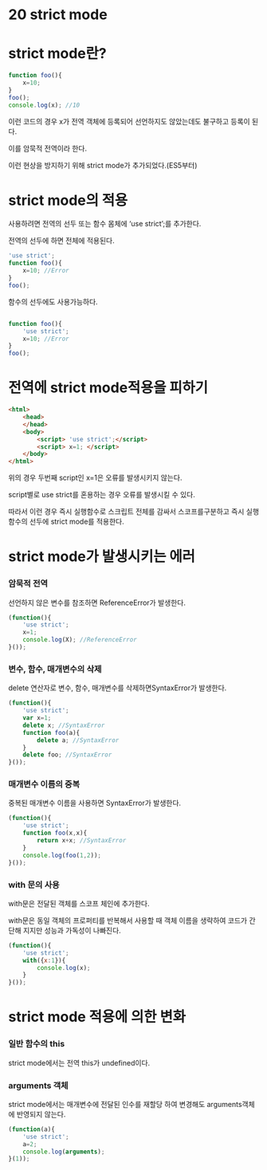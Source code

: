 # 20 strict mode

# strict mode란?

```jsx
function foo(){
	x=10;
}
foo();
console.log(x); //10
```

이런 코드의 경우 x가 전역 객체에 등록되어 선언하지도 않았는데도 불구하고 등록이 된다.

이를 암묵적 전역이라 한다.

이런 현상을 방지하기 위해 strict mode가 추가되었다.(ES5부터)

# strict mode의 적용

사용하려면 전역의 선두 또는 함수 몸체에 ‘use strict’;를 추가한다.

전역의 선두에 하면 전체에 적용된다.

```jsx
'use strict';
function foo(){
	x=10; //Error
}
foo();
```

함수의 선두에도 사용가능하다.

```jsx

function foo(){
	'use strict';
	x=10; //Error
}
foo();
```

# 전역에 strict mode적용을 피하기

```html
<html>
	<head>
	</head>
	<body>
		<script> 'use strict';</script>
		<script> x=1; </script>
	</body>
</html>
```

위의 경우 두번째 script인 x=1은 오류를 발생시키지 않는다.

script별로 use strict를  혼용하는 경우 오류를 발생시킬 수 있다.

따라서 이런 경우 즉시 실행함수로 스크립트 전체를 감싸서 스코프를구분하고 즉시 실행 함수의 선두에 strict mode를 적용한다.

# strict mode가 발생시키는 에러

### 암묵적 전역

선언하지 않은 변수를 참조하면 ReferenceError가 발생한다.

```jsx
(function(){
	'use strict';
	x=1;
	console.log(X); //ReferenceError
}());
```

### 변수, 함수, 매개변수의 삭제

delete 연산자로 변수, 함수, 매개변수를 삭제하면SyntaxError가 발생한다.

```jsx
(function(){
	'use strict';
	var x=1;
	delete x; //SyntaxError
	function foo(a){
		delete a; //SyntaxError
	}
	delete foo; //SyntaxError
}());
```

### 매개변수 이름의 중복

중복된 매개변수 이름을 사용하면 SyntaxError가 발생한다.

```jsx
(function(){
	'use strict';
	function foo(x,x){
		return x+x; //SyntaxError
	}
	console.log(foo(1,2));
}());
```

### with 문의 사용

with문은 전달된 객체를 스코프 체인에 추가한다.

with문은 동일 객체의 프로퍼티를 반복해서 사용할 때 객체 이름을 생략하여 코드가 간단해 지지만 성능과 가독성이 나빠진다.

```jsx
(function(){
	'use strict';
	with({x:1}){
		console.log(x);
	}
}());
```

# strict mode 적용에 의한 변화

### 일반 함수의 this

strict mode에서는 전역 this가 undefined이다.

### arguments 객체

strict mode에서는 매개변수에 전달된 인수를 재할당 하여 변경해도 arguments객체에 반영되지 않는다.

```jsx
(function(a){
	'use strict';
	a=2;
	console.log(arguments);
}(1));
```